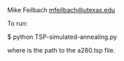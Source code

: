 Mike Feilbach
mfeilbach@utexas.edu


To run:

$ python TSP-simulated-annealing.py <filePath>

where <filePath> is the path to the a280.tsp file.
